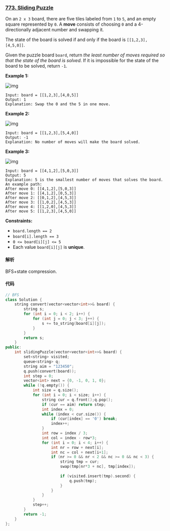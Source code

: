 ### [773. Sliding Puzzle](https://leetcode.com/problems/sliding-puzzle/)

On an `2 x 3` board, there are five tiles labeled from `1` to `5`, and an empty square represented by `0`. A **move** consists of choosing `0` and a 4-directionally adjacent number and swapping it.

The state of the board is solved if and only if the board is `[[1,2,3],[4,5,0]]`.

Given the puzzle board `board`, return *the least number of moves required so that the state of the board is solved*. If it is impossible for the state of the board to be solved, return `-1`.

 

**Example 1:**

![img](https://assets.leetcode.com/uploads/2021/06/29/slide1-grid.jpg)

```
Input: board = [[1,2,3],[4,0,5]]
Output: 1
Explanation: Swap the 0 and the 5 in one move.
```

**Example 2:**

![img](https://assets.leetcode.com/uploads/2021/06/29/slide2-grid.jpg)

```
Input: board = [[1,2,3],[5,4,0]]
Output: -1
Explanation: No number of moves will make the board solved.
```

**Example 3:**

![img](https://assets.leetcode.com/uploads/2021/06/29/slide3-grid.jpg)

```
Input: board = [[4,1,2],[5,0,3]]
Output: 5
Explanation: 5 is the smallest number of moves that solves the board.
An example path:
After move 0: [[4,1,2],[5,0,3]]
After move 1: [[4,1,2],[0,5,3]]
After move 2: [[0,1,2],[4,5,3]]
After move 3: [[1,0,2],[4,5,3]]
After move 4: [[1,2,0],[4,5,3]]
After move 5: [[1,2,3],[4,5,0]]
```

 

**Constraints:**

- `board.length == 2`
- `board[i].length == 3`
- `0 <= board[i][j] <= 5`
- Each value `board[i][j]` is **unique**.

#### 解析

BFS+state compression.

#### 代码

```c++
// BFS
class Solution {
    string convert(vector<vector<int>>& board) {
        string s;
        for (int i = 0; i < 2; i++) {
            for (int j = 0; j < 3; j++) {
                s += to_string(board[i][j]);
            }
        }
        return s;
    }
public:
    int slidingPuzzle(vector<vector<int>>& board) {
        set<string> visited;
        queue<string> q;
        string aim = "123450";
        q.push(convert(board));
        int step = 0;
        vector<int> next = {0, -1, 0, 1, 0};
        while (!q.empty()) {
            int size = q.size();
            for (int i = 0; i < size; i++) {
                string cur = q.front();q.pop();
                if (cur == aim) return step;
                int index = 0;
                while (index < cur.size()) {
                    if (cur[index] == '0') break;
                    index++;
                }
                int row = index / 3;
                int col = index - row*3;
                for (int i = 0; i < 4; i++) {
                    int nr = row + next[i];
                    int nc = col + next[i+1];
                    if (nr >= 0 && nr < 2 && nc >= 0 && nc < 3) {
                        string tmp = cur;
                        swap(tmp[nr*3 + nc], tmp[index]);
                        
                        if (visited.insert(tmp).second) {
                            q.push(tmp);
                        }
                    }
                }
            }
            step++;
        }
        return -1;
    }
};
```

